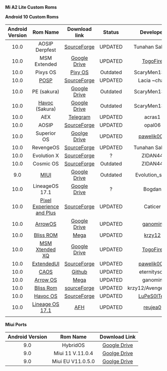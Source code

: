 **Mi A2 Lite Custom Roms**

**Android 10 Custom Roms**

| Android Version |                           Rom Name                           |                        Download link                         |  Status  |                          Developer                           | Continues | Official | OTA  |
| :-------------: | :----------------------------------------------------------: | :----------------------------------------------------------: | :------: | :----------------------------------------------------------: | :-------: | :------: | :--: |
|      10.0       |                        AOSIP Derpfest                        | [SourceForge](https://sourceforge.net/projects/tunahan-s-builds/files/daisy-builds/DerpFest/) | UPDATED  |                        Tunahan Sahinn                        |     ✔     |    ✔     |  ❌   |
|      10.0       |                         MSM Extended                         | [Google Drive](https://drive.google.com/open?id=114RoL6JAQs9p77w7GMXUP4ic4sAgKvX7) | UPDATED  | [TogoFire](https://forum.xda-developers.com/member.php?u=4230687) |     ❌     |    ❌     |  ❌   |
|      10.0       |                           Pixys OS                           | [Pixy OS](https://drive.google.com/file/d/1hdlfJRyg0zZbIGKsiec-WrkkGj37Ia4N/view?usp=drivesdk) | Outdated |                         ScaryMen1325                         |     ❌     |    ❌     |  ❌   |
|      10.0       | [POSP](https://forum.xda-developers.com/mi-a2-lite/development/9-0-potato-sauce-project-laciachan-t3953159) | [SourceForge](https://sourceforge.net/projects/posp/files/daisy/croquette/) | UPDATED  |                         Lacia ~chan                          |     ✔     |    ✔     |  ✔   |
|      10.0       |                         PE (sakura)                          | [Google Drive](https://drive.google.com/open?id=12HyekcUie94imlro5cZvSQ5Qk_q4CoJ5) | Outdated |                         ScaryMen1325                         |     ❌     |    ❌     |  ❌   |
|      10.0       | [Havoc](https://forum.xda-developers.com/redmi-6-pro/development/4-9-havoc-os-v2-6-t3942681) (Sakura) | [Google Drive](https://drive.google.com/open?id=1aBeAC6EjQqifJtDBOfGrbtx55J2r_xE6) | Outdated |                         ScaryMen1325                         |     ❌     |    ❌     |  ❌   |
|      10.0       |                             AEX                              |          [Telegram](https://t.me/newsmia2lite/256)           | UPDATED  |                            acras1                            |     ✔     |    ❌     |  ❌   |
|      10.0       |                            AOSIP                             | [SourceForge](https://sourceforge.net/projects/aosip-daisy-ota/files/builds/) | UPDATED  |                            opal06                            |     ✔     |    ❌     |  ❌   |
|      10.0       |                         Superior OS                          | [Goolge Drive](https://drive.google.com/open?id=1HuBdADxPoecHA7UtAvw_PHtgGYhV7XrG) | UPDATED  | [pawelik001](https://forum.xda-developers.com/member.php?u=8419529) |     ✔     |    ✔     |  ✔   |
|      10.0       |                          RevengeOS                           | [SourceForge](https://sourceforge.net/projects/tunahan-s-builds/files/daisy-builds/Revenge-Q/) | UPDATED  |                        Tunahan Sahinn                        |     ✔     |    ✔     |  ✔   |
|      10.0       |                         Evolution X                          | [SourceForge](https://sourceforge.net/projects/daisy1/files/rom/) |    ?     |                           ZIDAN44                            |     ❔     |    ❌     |  ❌   |
|      10.0       |                          Cosmic OS                           | [SourceForge](https://sourceforge.net/projects/daisy1/files/rom/Cosmic-OS-v5.0-Quasar-daisy-20200124-2324-UNOFFICIAL.zip/download) | Outdated |                           ZIDAN44                            |     ❌     |    ❌     |  ❌   |
|       9.0       | [MIUI](https://forum.xda-developers.com/mi-a2-lite/development/9-miui-rom-t3960704) | [Google Drive](https://drive.google.com/drive/folders/1efZZvSwJ1pCKFgTAWi98CMQbdBdmwT09?usp=sharing) | Outdated |                        Evolution_serg                        |     ❌     |    ❌     |  ❌   |
|      10.0       |                        LineageOS 17.1                        | [Google Drive](https://drive.google.com/file/d/1yaMJSVFqmNyMDzOiokNtbOQ448C0Omsa/view?usp=sharing) |    ?     |                            Bogdan                            |     ❌     |    ❌     |  ❌   |
|      10.0       | [Pixel Experience and Plus](https://forum.xda-developers.com/mi-a2-lite/development/rom-pixel-experience-plus-t4069995) | [SourceForge](https://sourceforge.net/projects/fdoops-builds/files/) | UPDATED  |                           Caticer                            |     ✔     |    ❌     |  ❌   |
|      10.0       | [ArrowOS](https://forum.xda-developers.com/mi-a2-lite/development/rom-arrowos-v10-0-xiaomi-mi-a2-lite-t4072841) | [Google Drive](https://drive.google.com/drive/folders/1iYCf3K1pgHHPuF2FZLlg1caeptX8Jbtb) | UPDATED  | [ganomin](https://forum.xda-developers.com/member.php?u=9850043) |     ✔     |    ❌     |  ❌   |
|      10.0       | [Bliss ROM](https://forum.xda-developers.com/mi-a2-lite/development/10-0-bliss-rom-v12-5-xiaomi-mi-a2-lite-t4072705) | [Mega](https://mega.nz/#!7NFEECrR!GQawiMXLoAT2xufFqJ5QGjCPxThp2eCOEvuc-ATPyGY) | UPDATED  | [krzy12](https://forum.xda-developers.com/member.php?u=5938081) |     ✔     |    ❌     |  ❌   |
|      10.0       | [MSM Xtended XQ](https://forum.xda-developers.com/mi-a2-lite/development/stable-msm-xtended-xq-release-v6-0-t4063845) | [Google Drive](https://drive.google.com/file/d/1fE23XX-Sjg5S032OJFoBK27dsrR8Uin2/view) | UPDATED  | [TogoFire](https://forum.xda-developers.com/member.php?u=4230687) |     ✔     |    ❌     |  ❌   |
|      10.0       | [ExtendedUI](https://forum.xda-developers.com/mi-a2-lite/development/10-0-extendedui-xiaomi-mi-a2-lite-t4070989) | [SourceForge](https://sourceforge.net/projects/extendedui/files/daisy/) | UPDATED  | [pawelik001](https://forum.xda-developers.com/member.php?u=8419529) |     ✔     |    ✔     |  ❔   |
|      10.0       | [CAOS](https://github.com/C-A-O-S/treble_manifest_caos/wiki/CAOS-Project) | [Github](https://github.com/C-A-O-S/treble_manifest_caos/wiki/CAOS-Project) | UPDATED  |                         eternityson                          |     ✔     |    ❌     |  ❌   |
|      10.0       | [Arrow OS](https://forum.xda-developers.com/mi-a2-lite/development/rom-arrowos-v10-0-xiaomi-mi-a2-lite-t4072841) |  [Mega](https://mega.nz/#F!ud8BTSza!8EihQfOZp5N23-JM7OO2hg)  | UPDATED  |                           ganomin                            |     ✔     |    ❌     |  ❌   |
|      10.0       | [Bliss Rom](https://forum.xda-developers.com/mi-a2-lite/development/10-0-bliss-rom-v12-5-xiaomi-mi-a2-lite-t4072705) | [sourceForge](https://sourceforge.net/projects/blissroms/files/Q/daisy/Bliss-v12.5-daisy-OFFICIAL-20200330.zip/download) | UPDATED  |                      krzy12/Avengerhood                      |     ✔     |    ✔     |  ✔   |
|      10.0       |        [Havoc OS](https://t.me/A2LiteOfficial/154755)        | [SourceForge](https://sourceforge.net/projects/lupesoltec-builds/files/daisy/ten/havoc/Havoc-OS-v3.3-20200405-2019-daisy-UNOFFICIAL.zip/download) | UPDATED  |            [LuPeS0lTec](https://t.me/LuPeS0lTec)             |     ✔     |    ❌     |  ❌   |
|      10.0       | [Lineage OS 17.1](https://forum.xda-developers.com/mi-a2-lite/development/lineageos-17-1-xiaomi-a2-lite-t4076439) | [AFH](https://androidfilehost.com/?fid=4349826312261762754)  | UPDATED  | [reujea0](https://forum.xda-developers.com/member.php?u=7249498) |     ✔     |    ❌     |  ❌   |
|                 |                                                              |                                                              |          |                                                              |           |          |      |

**Miui Ports**

| Android Version |     Rom Name      |                        Download Link                         |
| :-------------: | :---------------: | :----------------------------------------------------------: |
|       9.0       |     HybridOS      | [Google Drive](https://drive.google.com/file/d/16fWuD78AvNY6ugHMBVs0iMcUodKZI2bx/view) |
|       9.0       | Miui 11 V.11.0.4  | [Goolge Drive](https://drive.google.com/file/d/1M-eDCqCL2ypKLLa8uWAPOxzInWln5xAA/view) |
|       9.0       | Miui EU V11.0.5.0 | [Goolge Drive](https://drive.google.com/file/d/1-2htTk67oHQ9OuaKOxDWUJsiZDvs69sF/view) |

